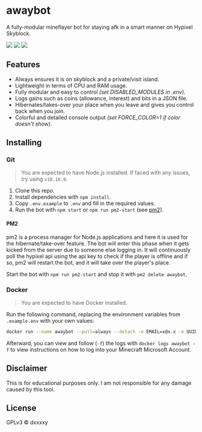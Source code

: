 # awaybot
A fully-modular mineflayer bot for staying afk in a smart manner on Hypixel Skyblock.

![](https://img.shields.io/docker/image-size/dxxxxy/awaybot/latest?style=for-the-badge&color=9cf&logo=docker)
![](https://img.shields.io/docker/pulls/dxxxxy/awaybot?style=for-the-badge&color=9cf&logo=docker)
![](https://img.shields.io/docker/stars/dxxxxy/awaybot?style=for-the-badge&color=9cf&logo=docker)

## Features
- Always ensures it is on skyblock and a private/visit island.
- Lightweight in terms of CPU and RAM usage.
- Fully modular and easy to control *(set DISABLED_MODULES in .env)*.
- Logs gains such as coins (allowance, interest) and bits in a JSON file.
- Hibernates/takes-over your place when you leave and gives you control back when you join.
- Colorful and detailed console output *(set FORCE_COLOR=1 if color doesn't show)*.

## Installing
### Git
> You are expected to have Node.js installed. If faced with any issues, try using `v18.16.0`.
1. Clone this repo.
2. Install dependencies with `npm install`.
3. Copy `.env.example` to `.env` and fill in the required values.
4. Run the bot with `npm start` or `npm run pm2-start` (see [pm2](#pm2)).

#### PM2
pm2 is a process manager for Node.js applications and here it is used for the hibernate/take-over feature.
The bot will enter this phase when it gets kicked from the server due to someone else logging in.
It will continuously poll the hypixel api using the api key to check if the player is offline and if so, pm2 will restart the bot, and it will take over the player's place.

Start the bot with `npm run pm2-start` and stop it with `pm2 delete awaybot`.

### Docker 
> You are expected to have Docker installed.

Run the following command, replacing the environment variables from `.example.env` with your own values:
```bash
docker run --name awaybot --pull=always --detach -e EMAIL=x@x.x -e UUID=xxxxxxxxxxxxxxxxxxxxxxxxxxxxxxxx -e API_KEY=xxxxxxxx-xxxx-xxxx-xxxx-xxxxxxxxxxxx dxxxxy/awaybot
```

Afterward, you can view and follow (`-f`) the logs with `docker logs awaybot -f` to view instructions on how to log into your Minecraft Microsoft Account.

## Disclaimer
This is for educational purposes only. I am not responsible for any damage caused by this tool.

## License
GPLv3 © dxxxxy